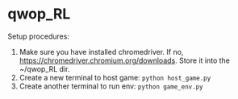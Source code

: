 # qwop_RL
 
Setup procedures:
1) Make sure you have installed chromedriver. If no, https://chromedriver.chromium.org/downloads. Store it into the ~/qwop_RL dir.
2) Create a new terminal to host game:
    `python host_game.py`
3) Create another terminal to run env:
    `python game_env.py`
